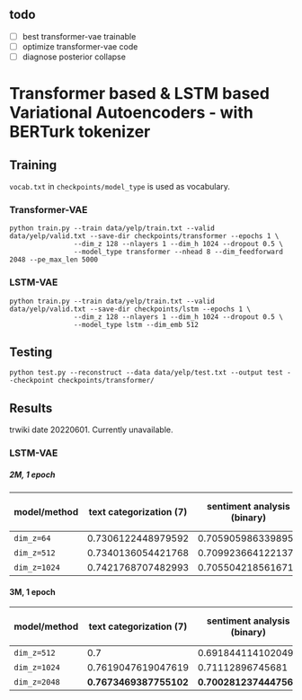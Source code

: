 ## todo
- [ ] best transformer-vae trainable
- [ ] optimize transformer-vae code
- [ ] diagnose posterior collapse

# Transformer based & LSTM based Variational Autoencoders - with BERTurk tokenizer
## Training
`vocab.txt` in `checkpoints/model_type` is used as vocabulary.
### Transformer-VAE
```console
python train.py --train data/yelp/train.txt --valid data/yelp/valid.txt --save-dir checkpoints/transformer --epochs 1 \  
                --dim_z 128 --nlayers 1 --dim_h 1024 --dropout 0.5 \  
                --model_type transformer --nhead 8 --dim_feedforward 2048 --pe_max_len 5000
```

### LSTM-VAE
```console
python train.py --train data/yelp/train.txt --valid data/yelp/valid.txt --save-dir checkpoints/lstm --epochs 1 \  
                --dim_z 128 --nlayers 1 --dim_h 1024 --dropout 0.5 \  
                --model_type lstm --dim_emb 512 
```

## Testing
```console
python test.py --reconstruct --data data/yelp/test.txt --output test --checkpoint checkpoints/transformer/
```
## Results
trwiki date 20220601. Currently unavailable.  
### LSTM-VAE
##### 2M, 1 epoch
| model/method | text categorization (7) | sentiment analysis (binary) | sentiment analysis (neu, neg, pos) | text categorization (6)
| ------------- | ------------- | ------------- | ------------- | ------------- |
| `dim_z=64` | 0.7306122448979592 | 0.7059059863398955 | 0.8759999999999999 | 0.714 |
| `dim_z=512` | 0.7340136054421768 | 0.7099236641221375 | 0.87 | 0.737 |
| `dim_z=1024` | 0.7421768707482993 | 0.7055042185616713 | 0.872 | 0.756 |
#### 3M, 1 epoch
| model/method | text categorization (7) | sentiment analysis (binary) | sentiment analysis (neu, neg, pos) | text categorization (6)
| ------------- | ------------- | ------------- | ------------- | ------------- |
| `dim_z=512` | 0.7 | 0.691844114102049 | 0.8653333333333333 | 0.69 |
| `dim_z=1024` | 0.7619047619047619 | 0.71112896745681 | 0.882 | 0.779 |
| `dim_z=2048` | **0.7673469387755102** | **0.7002812374447569** | **0.8833333333333333** | **0.786** |
